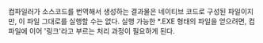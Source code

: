 컴파일러가 소스코드를 번역해서 생성하는 결과물은 네이티브 코드로 구성된 파일이지만, 이 파일 그대로를 실행할 수는 없다.
실행 가능한 *.EXE 형태의 파일을 얻으려면, 컴파일에 이어 '링크'라고 부르는 처리 과정이 필요하게 된다.
